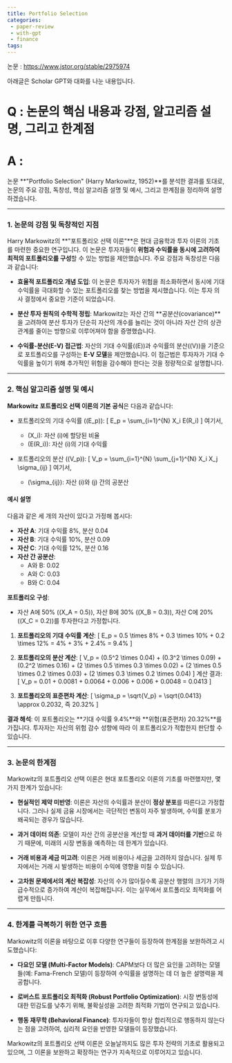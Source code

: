```yaml
---
title: Portfolio Selection
categories:
 - paper-review
 - with-gpt
 - finance
tags:
---
```



논문 : https://www.jstor.org/stable/2975974

아래글은 Scholar GPT와 대화를 나눈 내용입니다.

# Q : 논문의 핵심 내용과 강점, 알고리즘 설명, 그리고 한계점

# A : 
논문 **"Portfolio Selection" (Harry Markowitz, 1952)**를 분석한 결과를 토대로, 논문의 주요 강점, 독창성, 핵심 알고리즘 설명 및 예시, 그리고 한계점을 정리하여 설명하겠습니다.

---

### **1. 논문의 강점 및 독창적인 지점**
Harry Markowitz의 **"포트폴리오 선택 이론"**은 현대 금융학과 투자 이론의 기초를 마련한 중요한 연구입니다. 이 논문은 투자자들이 **위험과 수익률을 동시에 고려하여 최적의 포트폴리오를 구성**할 수 있는 방법을 제안했습니다. 주요 강점과 독창성은 다음과 같습니다:

- **효율적 포트폴리오 개념 도입**: 이 논문은 투자자가 위험을 최소화하면서 동시에 기대 수익률을 극대화할 수 있는 포트폴리오를 찾는 방법을 제시했습니다. 이는 투자 의사 결정에서 중요한 기준이 되었습니다.
  
- **분산 투자 원칙의 수학적 정립**: Markowitz는 자산 간의 **공분산(covariance)**을 고려하여 분산 투자가 단순히 자산의 개수를 늘리는 것이 아니라 자산 간의 상관관계를 줄이는 방향으로 이루어져야 함을 증명했습니다.

- **수익률-분산(E-V) 접근법**: 자산의 기대 수익률(\(E\))과 수익률의 분산(\(V\))을 기준으로 포트폴리오를 구성하는 **E-V 모델**을 제안했습니다. 이 접근법은 투자자가 기대 수익률을 높이기 위해 추가적인 위험을 감수해야 한다는 것을 정량적으로 설명합니다.

---

### **2. 핵심 알고리즘 설명 및 예시**

**Markowitz 포트폴리오 선택 이론의 기본 공식**은 다음과 같습니다:

- 포트폴리오의 기대 수익률 (\(E_p\)):
  \[
  E_p = \sum_{i=1}^{N} X_i E(R_i)
  \]
  여기서,
  - \(X_i\): 자산 \(i\)에 할당된 비율
  - \(E(R_i)\): 자산 \(i\)의 기대 수익률

- 포트폴리오의 분산 (\(V_p\)):
  \[
  V_p = \sum_{i=1}^{N} \sum_{j=1}^{N} X_i X_j \sigma_{ij}
  \]
  여기서,
  - \(\sigma_{ij}\): 자산 \(i\)와 \(j\) 간의 공분산

#### **예시 설명**
다음과 같은 세 개의 자산이 있다고 가정해 봅시다:

- **자산 A**: 기대 수익률 8%, 분산 0.04
- **자산 B**: 기대 수익률 10%, 분산 0.09
- **자산 C**: 기대 수익률 12%, 분산 0.16
- **자산 간 공분산**:
  - A와 B: 0.02
  - A와 C: 0.03
  - B와 C: 0.04

**포트폴리오 구성**:
- 자산 A에 50% (\(X_A = 0.5\)), 자산 B에 30% (\(X_B = 0.3\)), 자산 C에 20% (\(X_C = 0.2\))를 투자한다고 가정합니다.

1. **포트폴리오의 기대 수익률 계산**:
   \[
   E_p = 0.5 \times 8\% + 0.3 \times 10\% + 0.2 \times 12\% = 4\% + 3\% + 2.4\% = 9.4\%
   \]

2. **포트폴리오의 분산 계산**:
   \[
   V_p = (0.5^2 \times 0.04) + (0.3^2 \times 0.09) + (0.2^2 \times 0.16) + (2 \times 0.5 \times 0.3 \times 0.02) + (2 \times 0.5 \times 0.2 \times 0.03) + (2 \times 0.3 \times 0.2 \times 0.04)
   \]
   계산 결과:
   \[
   V_p = 0.01 + 0.0081 + 0.0064 + 0.006 + 0.006 + 0.0048 = 0.0413
   \]

3. **포트폴리오의 표준편차 계산**:
   \[
   \sigma_p = \sqrt{V_p} = \sqrt{0.0413} \approx 0.2032, 즉 20.32\%
   \]

**결과 해석**: 이 포트폴리오는 **기대 수익률 9.4%**와 **위험(표준편차) 20.32%**를 가집니다. 투자자는 자신의 위험 감수 성향에 따라 이 포트폴리오가 적합한지 판단할 수 있습니다.

---

### **3. 논문의 한계점**

Markowitz의 포트폴리오 선택 이론은 현대 포트폴리오 이론의 기초를 마련했지만, 몇 가지 한계가 있습니다:

- **현실적인 제약 미반영**: 이론은 자산의 수익률과 분산이 **정상 분포**를 따른다고 가정합니다. 그러나 실제 금융 시장에서는 극단적인 변동이 자주 발생하며, 수익률 분포가 왜곡되는 경우가 많습니다.

- **과거 데이터 의존**: 모델이 자산 간의 공분산을 계산할 때 **과거 데이터를 기반**으로 하기 때문에, 미래의 시장 변동을 예측하는 데 한계가 있습니다.

- **거래 비용과 세금 미고려**: 이론은 거래 비용이나 세금을 고려하지 않습니다. 실제 투자에서는 거래 시 발생하는 비용이 수익에 영향을 미칠 수 있습니다.

- **고차원 문제에서의 계산 복잡성**: 자산의 수가 많아질수록 공분산 행렬의 크기가 기하급수적으로 증가하여 계산이 복잡해집니다. 이는 실무에서 포트폴리오 최적화를 어렵게 만듭니다.

---

### **4. 한계를 극복하기 위한 연구 흐름**

Markowitz의 이론을 바탕으로 이후 다양한 연구들이 등장하여 한계점을 보완하려고 시도했습니다:

- **다요인 모델 (Multi-Factor Models)**: CAPM보다 더 많은 요인을 고려하는 모델들(예: Fama-French 모델)이 등장하여 수익률을 설명하는 데 더 높은 설명력을 제공합니다.

- **로버스트 포트폴리오 최적화 (Robust Portfolio Optimization)**: 시장 변동성에 대한 민감도를 낮추기 위해, 불확실성을 고려한 최적화 기법이 연구되고 있습니다.

- **행동 재무학 (Behavioral Finance)**: 투자자들이 항상 합리적으로 행동하지 않는다는 점을 고려하여, 심리적 요인을 반영한 모델들이 등장했습니다.

Markowitz의 포트폴리오 선택 이론은 오늘날까지도 많은 투자 전략의 기초로 활용되고 있으며, 그 이론을 보완하고 확장하는 연구가 지속적으로 이루어지고 있습니다.